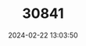 ---
title: "30841"
category: "Vatica obscura"
draft: false
date: 2024-02-22 13:03:50
languages:
  Tamil: ["Tumpalai"]
---